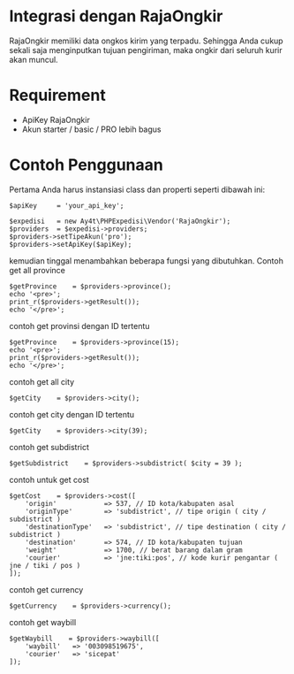 # Integrasi dengan RajaOngkir
RajaOngkir memiliki data ongkos kirim yang terpadu. Sehingga Anda cukup sekali saja menginputkan tujuan pengiriman, maka ongkir dari seluruh kurir akan muncul.
# Requirement
- ApiKey RajaOngkir
- Akun starter / basic / PRO lebih bagus

# Contoh Penggunaan
Pertama Anda harus instansiasi class dan properti seperti dibawah ini:
```
$apiKey     = 'your_api_key';

$expedisi   = new Ay4t\PHPExpedisi\Vendor('RajaOngkir');
$providers  = $expedisi->providers;
$providers->setTipeAkun('pro');
$providers->setApiKey($apiKey);
```
kemudian tinggal menambahkan beberapa fungsi yang dibutuhkan. Contoh get all province
```
$getProvince    = $providers->province();
echo '<pre>';
print_r($providers->getResult());
echo '</pre>';
```
contoh get provinsi dengan ID tertentu
```
$getProvince    = $providers->province(15);
echo '<pre>';
print_r($providers->getResult());
echo '</pre>';
```
contoh get all city
```
$getCity    = $providers->city();
```
contoh get city dengan ID tertentu
```
$getCity    = $providers->city(39);
```

contoh get subdistrict
```
$getSubdistrict    = $providers->subdistrict( $city = 39 );
```

contoh untuk get cost
```
$getCost    = $providers->cost([
    'origin'            => 537, // ID kota/kabupaten asal
    'originType'        => 'subdistrict', // tipe origin ( city / subdistrict )
    'destinationType'   => 'subdistrict', // tipe destination ( city / subdistrict )
    'destination'       => 574, // ID kota/kabupaten tujuan
    'weight'            => 1700, // berat barang dalam gram
    'courier'           => 'jne:tiki:pos', // kode kurir pengantar ( jne / tiki / pos )
]);
```
contoh get currency
```
$getCurrency    = $providers->currency();
```
contoh get waybill
```
$getWaybill    = $providers->waybill([
    'waybill'   => '003098519675',
    'courier'   => 'sicepat'
]);
```